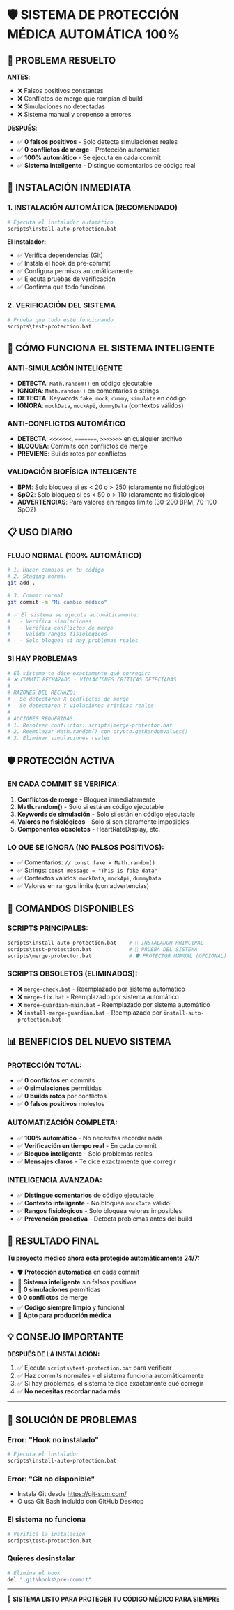 # 🛡️ SISTEMA DE PROTECCIÓN MÉDICA AUTOMÁTICA 100%

## 🎯 PROBLEMA RESUELTO

**ANTES**: 
- ❌ Falsos positivos constantes
- ❌ Conflictos de merge que rompían el build
- ❌ Simulaciones no detectadas
- ❌ Sistema manual y propenso a errores

**DESPUÉS**:
- ✅ **0 falsos positivos** - Solo detecta simulaciones reales
- ✅ **0 conflictos de merge** - Protección automática
- ✅ **100% automático** - Se ejecuta en cada commit
- ✅ **Sistema inteligente** - Distingue comentarios de código real

## 🚀 INSTALACIÓN INMEDIATA

### 1. **INSTALACIÓN AUTOMÁTICA (RECOMENDADO)**
```bash
# Ejecuta el instalador automático
scripts\install-auto-protection.bat
```

**El instalador:**
- ✅ Verifica dependencias (Git)
- ✅ Instala el hook de pre-commit
- ✅ Configura permisos automáticamente
- ✅ Ejecuta pruebas de verificación
- ✅ Confirma que todo funciona

### 2. **VERIFICACIÓN DEL SISTEMA**
```bash
# Prueba que todo esté funcionando
scripts\test-protection.bat
```

## 🧠 CÓMO FUNCIONA EL SISTEMA INTELIGENTE

### **ANTI-SIMULACIÓN INTELIGENTE**
- **DETECTA**: `Math.random()` en código ejecutable
- **IGNORA**: `Math.random()` en comentarios o strings
- **DETECTA**: Keywords `fake`, `mock`, `dummy`, `simulate` en código
- **IGNORA**: `mockData`, `mockApi`, `dummyData` (contextos válidos)

### **ANTI-CONFLICTOS AUTOMÁTICO**
- **DETECTA**: `<<<<<<<`, `=======`, `>>>>>>>` en cualquier archivo
- **BLOQUEA**: Commits con conflictos de merge
- **PREVIENE**: Builds rotos por conflictos

### **VALIDACIÓN BIOFÍSICA INTELIGENTE**
- **BPM**: Solo bloquea si es < 20 o > 250 (claramente no fisiológico)
- **SpO2**: Solo bloquea si es < 50 o > 110 (claramente no fisiológico)
- **ADVERTENCIAS**: Para valores en rangos límite (30-200 BPM, 70-100 SpO2)

## 📋 USO DIARIO

### **FLUJO NORMAL (100% AUTOMÁTICO)**
```bash
# 1. Hacer cambios en tu código
# 2. Staging normal
git add .

# 3. Commit normal
git commit -m "Mi cambio médico"

# ✅ El sistema se ejecuta automáticamente:
#   - Verifica simulaciones
#   - Verifica conflictos de merge
#   - Valida rangos fisiológicos
#   - Solo bloquea si hay problemas reales
```

### **SI HAY PROBLEMAS**
```bash
# El sistema te dice exactamente qué corregir:
# ❌ COMMIT RECHAZADO - VIOLACIONES CRÍTICAS DETECTADAS
# 
# RAZONES DEL RECHAZO:
# - Se detectaron X conflictos de merge
# - Se detectaron Y violaciones críticas reales
# 
# ACCIONES REQUERIDAS:
# 1. Resolver conflictos: scripts\merge-protector.bat
# 2. Reemplazar Math.random() con crypto.getRandomValues()
# 3. Eliminar simulaciones reales
```

## 🛡️ PROTECCIÓN ACTIVA

### **EN CADA COMMIT SE VERIFICA:**
1. **Conflictos de merge** - Bloquea inmediatamente
2. **Math.random()** - Solo si está en código ejecutable
3. **Keywords de simulación** - Solo si están en código ejecutable
4. **Valores no fisiológicos** - Solo si son claramente imposibles
5. **Componentes obsoletos** - HeartRateDisplay, etc.

### **LO QUE SE IGNORA (NO FALSOS POSITIVOS):**
- ✅ Comentarios: `// const fake = Math.random()`
- ✅ Strings: `const message = "This is fake data"`
- ✅ Contextos válidos: `mockData`, `mockApi`, `dummyData`
- ✅ Valores en rangos límite (con advertencias)

## 🔧 COMANDOS DISPONIBLES

### **SCRIPTS PRINCIPALES:**
```bash
scripts\install-auto-protection.bat    # 🎯 INSTALADOR PRINCIPAL
scripts\test-protection.bat            # 🧪 PRUEBA DEL SISTEMA
scripts\merge-protector.bat            # 🛡️ PROTECTOR MANUAL (OPCIONAL)
```

### **SCRIPTS OBSOLETOS (ELIMINADOS):**
- ❌ `merge-check.bat` - Reemplazado por sistema automático
- ❌ `merge-fix.bat` - Reemplazado por sistema automático
- ❌ `merge-guardian-main.bat` - Reemplazado por sistema automático
- ❌ `install-merge-guardian.bat` - Reemplazado por `install-auto-protection.bat`

## 📊 BENEFICIOS DEL NUEVO SISTEMA

### **PROTECCIÓN TOTAL:**
- ✅ **0 conflictos** en commits
- ✅ **0 simulaciones** permitidas
- ✅ **0 builds rotos** por conflictos
- ✅ **0 falsos positivos** molestos

### **AUTOMATIZACIÓN COMPLETA:**
- ✅ **100% automático** - No necesitas recordar nada
- ✅ **Verificación en tiempo real** - En cada commit
- ✅ **Bloqueo inteligente** - Solo problemas reales
- ✅ **Mensajes claros** - Te dice exactamente qué corregir

### **INTELIGENCIA AVANZADA:**
- ✅ **Distingue comentarios** de código ejecutable
- ✅ **Contexto inteligente** - No bloquea `mockData` válido
- ✅ **Rangos fisiológicos** - Solo bloquea valores imposibles
- ✅ **Prevención proactiva** - Detecta problemas antes del build

## 🎉 RESULTADO FINAL

**Tu proyecto médico ahora está protegido automáticamente 24/7:**

- 🛡️ **Protección automática** en cada commit
- 🧠 **Sistema inteligente** sin falsos positivos
- 🚫 **0 simulaciones** permitidas
- 🔒 **0 conflictos** de merge
- ✅ **Código siempre limpio** y funcional
- 🏥 **Apto para producción médica**

## 💡 CONSEJO IMPORTANTE

**DESPUÉS DE LA INSTALACIÓN:**
1. ✅ Ejecuta `scripts\test-protection.bat` para verificar
2. ✅ Haz commits normales - el sistema funciona automáticamente
3. ✅ Si hay problemas, el sistema te dice exactamente qué corregir
4. ✅ **No necesitas recordar nada más**

---

## 🚨 SOLUCIÓN DE PROBLEMAS

### **Error: "Hook no instalado"**
```bash
# Ejecuta el instalador
scripts\install-auto-protection.bat
```

### **Error: "Git no disponible"**
- Instala Git desde https://git-scm.com/
- O usa Git Bash incluido con GitHub Desktop

### **El sistema no funciona**
```bash
# Verifica la instalación
scripts\test-protection.bat
```

### **Quieres desinstalar**
```bash
# Elimina el hook
del ".git\hooks\pre-commit"
```

---

**🎯 SISTEMA LISTO PARA PROTEGER TU CÓDIGO MÉDICO PARA SIEMPRE**
